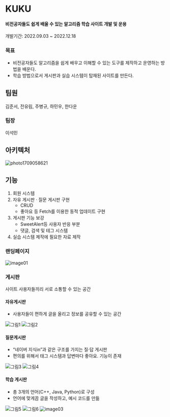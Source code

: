 # KUKU
#### 비전공자들도 쉽게 배울 수 있는 알고리즘 학습 사이트 개발 및 운용
개발기간: 2022.09.03 ~ 2022.12.18
### 목표
- 비전공자들도 알고리즘을 쉽게 배우고 이해할 수 있는 도구를 제작하고 운영하는 방법을 배운다. 
- 학습 방법으로서 게시판과 실습 시스템이 탑재된 사이트를 만든다.

## 팀원
김준서, 전유림, 주병규, 하민우, 한다운
### 팀장
이석민

## 아키텍처
![photo1709058621](https://github.com/Jyurim/Project_kuku/assets/113421377/64578bac-9a86-4ff7-8796-fdf676b73189)
## 기능
1. 회원 시스템
2. 자유 게시판 · 질문 게시판 구현
   - CRUD
   - 좋아요 등 Fetch를 이용한 동적 업데이트 구현
3. 게시판 기능 보강
   - SweetAlert등 사용자 반응 부분
   - 댓글, 검색 및 테그 시스템
4. 실습 시스템 제작에 필요한 자료 제작

### 랜딩페이지
![image01](https://github.com/Jyurim/Project_kuku/assets/113421377/393edfcf-b28b-49e7-b186-ab509e2b69d0)

### 게시판
사이트 사용자들끼리 서로 소통할 수 있는 공간
#### 자유게시판
- 사용자들이 편하게 글을 올리고 정보를 공유할 수 있는 공간

![그림1](https://github.com/Jyurim/Project_kuku/assets/113421377/32394276-8ac0-4ce9-8706-37f765465005)
![그림2](https://github.com/Jyurim/Project_kuku/assets/113421377/71197248-5b28-46b6-9166-714b53d1375a)
#### 질문게시판
- “네이버 지식in”과 같은 구조를 가지는 질·답 게시판
- 편의를 위해서 태그 시스템과 답변마다 좋아요. 기능이 존재

![그림3](https://github.com/Jyurim/Project_kuku/assets/113421377/00f07636-5e5e-48e8-b905-6eb05241fc0f)
![그림4](https://github.com/Jyurim/Project_kuku/assets/113421377/f6a90c1c-8b8b-466d-a24e-18d4f12ba8b6)
#### 학습 게시판
- 총 3개의 언어(C++, Java, Python)로 구성
- 언어에 맞게끔 글을 작성하고, 예시 코드를 만듦

![그림5](https://github.com/Jyurim/Project_kuku/assets/113421377/dc769460-d118-4861-b55f-2adb06289cb1)
![그림6](https://github.com/Jyurim/Project_kuku/assets/113421377/cdcecf33-ee34-4c07-95d3-1b19a41f3e1d)
![image03](https://github.com/Jyurim/Project_kuku/assets/113421377/d5d11569-52b6-4502-888b-43af04bbef98)
